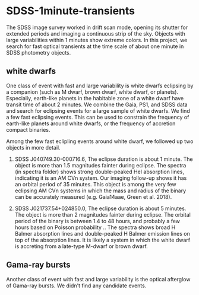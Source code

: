 # SDSS-1minute-transients

The SDSS image survey worked in drift scan mode, opening its shutter for extended periods and imaging a continuous
strip of the sky. Objects with large variabilities within 1 minutes show extreme colors. In this project, we search for fast optical transients at the time scale of about one minute in SDSS photometry objects. 


## white dwarfs
One class of event with fast and large variability is white dwarfs eclipsing by a companion (such as M dwarf, brown dwarf,  white dwarf, or planets). Especially, earth-like planets in the habitable zone of a white dwarf have transit time of about 2 minutes. We combine the Gaia, PS1, and SDSS data and search for eclipsing events for a large sample of white dwarfs. We find a few fast eclipsing events. This can be used to constrain the frequency of earth-like planets around white dwarfs, or the frequency of accretion compact binaries. 

Among the few fast eclipling events around white dwarf, we followed up two objects in more detail. 

1) SDSS J040749.30-000716.6, The eclipse duration is about 1 minute. The object is more than 1.5 magnitudes fainter during eclipse. The spectra (in spectra folder) shows strong double-peaked HeI absorption lines, indicating it is an AM CVn system. Our imaging follow-up shows it has an orbital period of 35 minutes. This object is among the very few eclipsing AM CVn systems in which the mass and radius of the binary can be accurately measured (e.g. Gaia14aae, Green et al. 2018). 

2) SDSS J021737.54+024850.0,  The eclipse duration is about 5 minutes. The object is more than 2 magnitudes fainter during eclipse. The orbital period of the binary is between 1.4 to 48 hours, and probably a few hours based on Poisson probability .. The spectra shows broad H Balmer absorption lines and double-peaked H Balmer emission lines on top of the absorption lines. It is likely a system in which the white dwarf is accreting from a late-type M-dwarf or brown dwarf.

## Gama-ray bursts
Another class of event with fast and large variability is the optical afterglow of Gama-ray bursts. We didn't find any candidate events. 
























